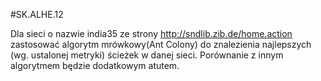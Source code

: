 #SK.ALHE.12

Dla sieci o nazwie india35 ze strony http://sndlib.zib.de/home.action zastosować algorytm mrówkowy(Ant Colony) do znalezienia najlepszych (wg. ustalonej metryki) ścieżek w danej sieci. Porównanie z innym algorytmem będzie dodatkowym atutem.
